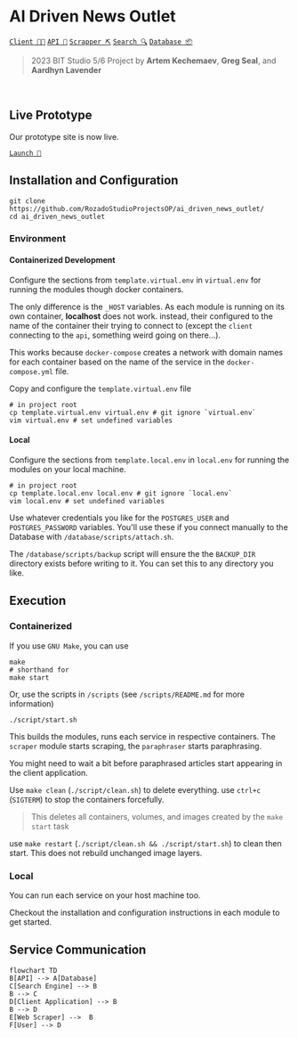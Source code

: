 # AI Driven News Outlet

[`Client 🧑‍💻`](/client/README.md)
[`API 📨`](/server/README.md)
[`Scrapper ⛏️`](/scraper/README.md)
[`Search 🔍`](/search/README.md)
[`Database 📦`](/database/README.md)

> 2023 BIT Studio 5/6 Project by **Artem Kechemaev**, **Greg Seal**, and **Aardhyn Lavender**

<br/>

## Live Prototype

Our prototype site is now live.

[`Launch 🚀`](https://ai-daily-news.op-bit.nz/)

## Installation and Configuration

```shell
git clone https://github.com/RozadoStudioProjectsOP/ai_driven_news_outlet/
cd ai_driven_news_outlet
```

### Environment

#### Containerized Development

Configure the sections from `template.virtual.env` in `virtual.env` for running the modules though docker containers.

The only difference is the `_HOST` variables. As each module is running on its own container, **localhost** does not work. instead, their configured to the name of the container their trying to connect to (except the `client` connecting to the `api`, something weird going on there...).

This works because `docker-compose` creates a network with domain names for each container based on the name of the service in the `docker-compose.yml` file.

Copy and configure the `template.virtual.env` file

```shell
# in project root
cp template.virtual.env virtual.env # git ignore `virtual.env`
vim virtual.env # set undefined variables
```

#### Local

Configure the sections from `template.local.env` in `local.env` for running the modules on your local machine.

```shell
# in project root
cp template.local.env local.env # git ignore `local.env`
vim local.env # set undefined variables
```

Use whatever credentials you like for the `POSTGRES_USER` and `POSTGRES_PASSWORD` variables. You'll use these if you connect manually to the Database with `/database/scripts/attach.sh`.

The `/database/scripts/backup` script will ensure the the `BACKUP_DIR` directory exists before writing to it. You can set this to any directory you like.


## Execution

### Containerized

If you use `GNU Make`, you can use

```shell
make
# shorthand for 
make start
```

Or, use the scripts in `/scripts` (see `/scripts/README.md` for more information)

```shell
./script/start.sh
```

This builds the modules, runs each service in respective containers. The `scraper` module starts scraping, the `paraphraser` starts paraphrasing.

You might need to wait a bit before paraphrased articles start appearing in the client application.

Use `make clean` (`./script/clean.sh`) to delete everything. use `ctrl+c` (`SIGTERM`) to stop the containers forcefully.

> This deletes all containers, volumes, and images created by the `make start` task

use  `make restart` (`./script/clean.sh && ./script/start.sh`) to clean then start. This does not rebuild unchanged image layers.

### Local

You can run each service on your host machine too.

Checkout the installation and configuration instructions in each module to get started.

## Service Communication

```mermaid
flowchart TD
B[API] --> A[Database]
C[Search Engine] --> B
B --> C
D[Client Application] --> B
B --> D
E[Web Scraper] -->  B
F[User] --> D
```
